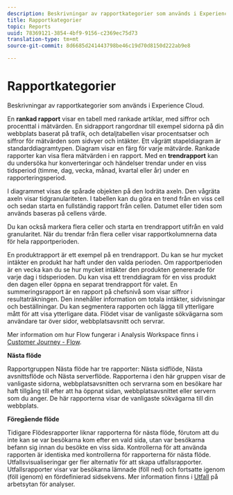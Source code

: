 ```yaml
---
description: Beskrivningar av rapportkategorier som används i Experience Cloud.
title: Rapportkategorier
topic: Reports
uuid: 78369121-3854-4bf9-9156-c2369ec75d73
translation-type: tm+mt
source-git-commit: 8d6685d241443798be46c19d70d8150d222ab9e8

---
```



# Rapportkategorier

Beskrivningar av rapportkategorier som används i Experience Cloud.

En **rankad rapport** visar en tabell med rankade artiklar, med siffror och procenttal i mätvärden. En sidrapport rangordnar till exempel sidorna på din webbplats baserat på trafik, och detaljtabellen visar procentsatser och siffror för mätvärden som sidvyer och intäkter. Ett vågrätt stapeldiagram är standarddiagramtypen. Diagram visar en färg för varje mätvärde. Rankade rapporter kan visa flera mätvärden i en rapport.
Med en **trendrapport** kan du undersöka hur konverteringar och händelser trendar under en viss tidsperiod (timme, dag, vecka, månad, kvartal eller år) under en rapporteringsperiod.

I diagrammet visas de spårade objekten på den lodräta axeln. Den vågräta axeln visar tidgranulariteten. I tabellen kan du göra en trend från en viss cell och sedan starta en fullständig rapport från cellen. Datumet eller tiden som används baseras på cellens värde.

Du kan också markera flera celler och starta en trendrapport utifrån en vald granularitet. När du trendar från flera celler visar rapportkolumnerna data för hela rapportperioden.

En produktrapport är ett exempel på en trendrapport. Du kan se hur mycket intäkter en produkt har haft under den valda perioden. Om rapportperioden är en vecka kan du se hur mycket intäkter den produkten genererade för varje dag i tidsperioden. Du kan visa ett trenddiagram för en viss produkt den dagen eller öppna en separat trendrapport för valet.
En summeringsrapport är en rapport på chefsnivå som visar siffror i resultaträkningen. Den innehåller information om totala intäkter, sidvisningar och beställningar. Du kan segmentera rapporten och lägga till ytterligare mått för att visa ytterligare data.
Flödet visar de vanligaste sökvägarna som användare tar över sidor, webbplatsavsnitt och servrar.

Mer information om hur Flow fungerar i Analysis Workspace finns i [Customer Journey - Flow](https://docs.adobe.com/content/help/en/analytics/analyze/analysis-workspace/visualizations/fallout/fallout-flow.html).

**Nästa flöde**

Rapportgruppen Nästa flöde har tre rapporter: Nästa sidflöde, Nästa avsnittsflöde och Nästa serverflöde. Rapporterna i den här gruppen visar de vanligaste sidorna, webbplatsavsnitten och servrarna som en besökare har haft tillgång till efter att ha öppnat sidan, webbplatsavsnittet eller servern som du anger. De här rapporterna visar de vanligaste sökvägarna till din webbplats.

**Föregående flöde**

Tidigare Flödesrapporter liknar rapporterna för nästa flöde, förutom att du inte kan se var besökarna kom efter en vald sida, utan var besökarna befann sig innan du besökte en viss sida. Kontrollerna för att använda rapporten är identiska med kontrollerna för rapporterna för nästa flöde.
Utfallsvisualiseringar ger fler alternativ för att skapa utfallsrapporter. Utfallsrapporter visar var besökarna lämnade (föll ned) och fortsatte igenom (föll igenom) en fördefinierad sidsekvens. Mer information finns i [Utfall](https://docs.adobe.com/content/help/en/analytics/analyze/analysis-workspace/visualizations/fallout/fallout-flow.html) på arbetsytan för analyser.
